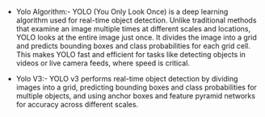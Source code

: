 - Yolo Algorithm:-
  YOLO (You Only Look Once) is a deep learning algorithm used for real-time object detection. Unlike traditional methods that examine an image multiple times at different scales and locations, YOLO looks at the entire image just once. It divides the image into a grid and predicts bounding boxes and class probabilities for each grid cell. This makes YOLO fast and efficient for tasks like detecting objects in videos or live camera feeds, where speed is critical.

- Yolo V3:-
  YOLO v3 performs real-time object detection by dividing images into a grid, predicting bounding boxes and class probabilities for multiple objects, and using anchor boxes and feature pyramid networks for accuracy across different scales.

  
